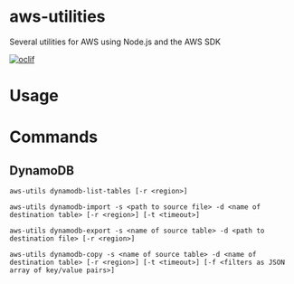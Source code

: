 aws-utilities
=============

Several utilities for AWS using Node.js and the AWS SDK

[![oclif](https://img.shields.io/badge/cli-oclif-brightgreen.svg)](https://oclif.io)
<!--[![Version](https://img.shields.io/npm/v/aws-utilities.svg)](https://npmjs.org/package/aws-utilities) --->
<!--[![Downloads/week](https://img.shields.io/npm/dw/aws-utilities.svg)](https://npmjs.org/package/aws-utilities) --->
<!--[![License](https://img.shields.io/npm/l/aws-utilities.svg)](https://github.com/kerueter/aws-utilities/blob/master/package.json) --->

<!-- toc -->
# Usage
<!-- usage -->
# Commands

## DynamoDB

`aws-utils dynamodb-list-tables [-r <region>]`

`aws-utils dynamodb-import -s <path to source file> -d <name of destination table> [-r <region>] [-t <timeout>]`

`aws-utils dynamodb-export -s <name of source table> -d <path to destination file> [-r <region>]`

`aws-utils dynamodb-copy -s <name of source table> -d <name of destination table> [-r <region>] [-t <timeout>] [-f <filters as JSON array of key/value pairs>]`
